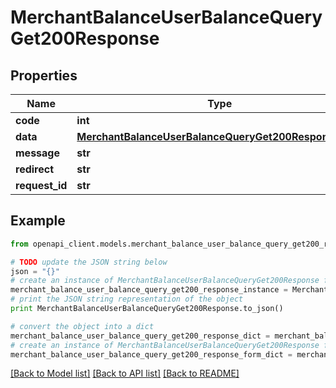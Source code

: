 # MerchantBalanceUserBalanceQueryGet200Response


## Properties

Name | Type | Description | Notes
------------ | ------------- | ------------- | -------------
**code** | **int** |  | [optional] 
**data** | [**MerchantBalanceUserBalanceQueryGet200ResponseData**](MerchantBalanceUserBalanceQueryGet200ResponseData.md) |  | [optional] 
**message** | **str** |  | [optional] 
**redirect** | **str** |  | [optional] 
**request_id** | **str** |  | [optional] 

## Example

```python
from openapi_client.models.merchant_balance_user_balance_query_get200_response import MerchantBalanceUserBalanceQueryGet200Response

# TODO update the JSON string below
json = "{}"
# create an instance of MerchantBalanceUserBalanceQueryGet200Response from a JSON string
merchant_balance_user_balance_query_get200_response_instance = MerchantBalanceUserBalanceQueryGet200Response.from_json(json)
# print the JSON string representation of the object
print MerchantBalanceUserBalanceQueryGet200Response.to_json()

# convert the object into a dict
merchant_balance_user_balance_query_get200_response_dict = merchant_balance_user_balance_query_get200_response_instance.to_dict()
# create an instance of MerchantBalanceUserBalanceQueryGet200Response from a dict
merchant_balance_user_balance_query_get200_response_form_dict = merchant_balance_user_balance_query_get200_response.from_dict(merchant_balance_user_balance_query_get200_response_dict)
```
[[Back to Model list]](../README.md#documentation-for-models) [[Back to API list]](../README.md#documentation-for-api-endpoints) [[Back to README]](../README.md)


